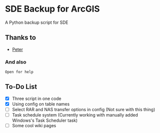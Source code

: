 # SDE Backup for ArcGIS

A Python backup script for SDE

## Thanks to

* [Peter](https://gis.stackexchange.com/users/21844/peter)

### And also

```
Open for help
```


To-Do List
-----

- [x] Three script in one code
- [x] Using config on table names
- [ ] Select RAR and NAS transfer options in config (Not sure with this thing)
- [ ] Task schedule system (Currently working with manually added Windows's Task Scheduler task)
- [ ] Some cool wiki pages
